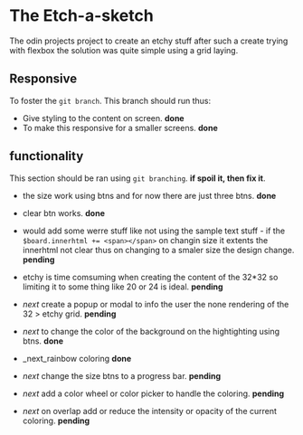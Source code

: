 # The Etch-a-sketch
The odin projects project to create an etchy stuff after such a create trying with flexbox the solution was quite simple using a grid laying.

## Responsive 
To foster the ```git branch```. This branch should run thus:
* Give styling to the content on screen. **done**
* To make this responsive for a smaller screens. **done**



## functionality
This section should be ran using   ```git branching```. **if spoil it, then fix it**. 

* the size work using btns and for now there are just three btns. **done**

* clear btn works. **done**
* would add some werre stuff like not using the sample text stuff - if the ```$board.innerhtml += <span></span>``` on changin size it extents the innerhtml not clear thus on changing to a smaler size the design change. **pending**
* etchy is time comsuming when creating the content of the 32*32 so limiting it to some thing like 20 or 24 is ideal. **pending**

* _next_ create a popup or modal to info the user the none rendering of the 32 > etchy grid. **pending**

* _next_ to change the color of the background on the hightighting using btns. **done**
* _next_rainbow coloring **done**


* _next_ change the size btns to a progress bar. **pending**
* _next_ add a color wheel or color picker to handle the coloring. **pending**


* _next_ on overlap add or reduce the intensity or opacity of the current coloring. **pending**